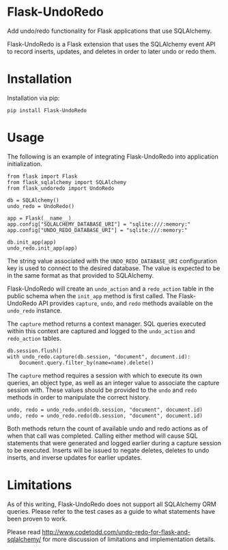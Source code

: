 # Flask-UndoRedo

Add undo/redo functionality for Flask applications that use SQLAlchemy.   

Flask-UndoRedo is a Flask extension that uses the SQLAlchemy event API to record inserts, updates, and deletes in order to later undo or redo them.

# Installation
Installation via pip:
    
    pip install Flask-UndoRedo
    
# Usage
The following is an example of integrating Flask-UndoRedo into application initialization.

```
from flask import Flask
from flask_sqlalchemy import SQLAlchemy
from flask_undoredo import UndoRedo

db = SQLAlchemy()
undo_redo = UndoRedo()

app = Flask(__name__)
app.config["SQLALCHEMY_DATABASE_URI"] = "sqlite:///:memory:"
app.config["UNDO_REDO_DATABASE_URI"] = "sqlite:///:memory:"

db.init_app(app)
undo_redo.init_app(app)
```

The string value associated with the <code>UNDO_REDO_DATABASE_URI</code> configuration key is used to connect to the desired database.  The value is expected to be in the same format as that provided to SQLAlchemy.

Flask-UndoRedo will create an <code>undo_action</code> and a <code>redo_action</code> table in the public schema when the <code>init_app</code> method is first called.  The Flask-UndoRedo API provides <code>capture</code>, <code>undo</code>, and <code>redo</code> methods available on the <code>undo_redo</code> instance.

The <code>capture</code> method returns a context manager.  SQL queries executed within this context are captured and logged to the <code>undo_action</code> and <code>redo_action</code> tables.

```
db.session.flush()
with undo_redo.capture(db.session, "document", document.id):
    Document.query.filter_by(name=name).delete()
```

The <code>capture</code> method requires a session with which to execute its own queries, an object type, as well as an integer value to associate the capture session with.  These values should be provided to the <code>undo</code> and <code>redo</code> methods in order to manipulate the correct history.

```
undo, redo = undo_redo.undo(db.session, "document", document.id)
undo, redo = undo_redo.redo(db.session, "document", document.id)
```

Both methods return the count of available undo and redo actions as of when that call was completed.  Calling either method will cause SQL statements that were generated and logged earlier during a capture session to be executed.  Inserts will be issued to negate deletes, deletes to undo inserts, and inverse updates for earlier updates.

# Limitations

As of this writing, Flask-UndoRedo does not support all SQLAlchemy ORM queries.  Please refer to the test cases as a guide to what statements have been proven to work.

Please read http://www.codetodd.com/undo-redo-for-flask-and-sqlalchemy/ for more discussion of limitations and implementation details.
